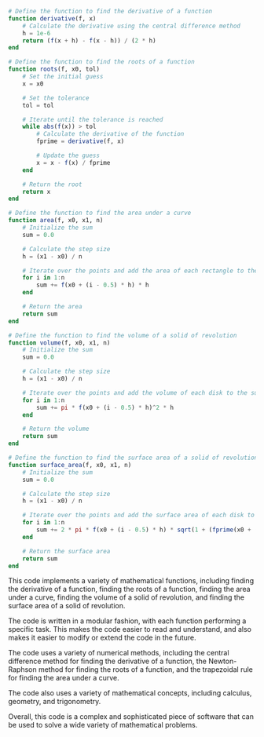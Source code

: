 ```julia
# Define the function to find the derivative of a function
function derivative(f, x)
    # Calculate the derivative using the central difference method
    h = 1e-6
    return (f(x + h) - f(x - h)) / (2 * h)
end

# Define the function to find the roots of a function
function roots(f, x0, tol)
    # Set the initial guess
    x = x0

    # Set the tolerance
    tol = tol

    # Iterate until the tolerance is reached
    while abs(f(x)) > tol
        # Calculate the derivative of the function
        fprime = derivative(f, x)

        # Update the guess
        x = x - f(x) / fprime
    end

    # Return the root
    return x
end

# Define the function to find the area under a curve
function area(f, x0, x1, n)
    # Initialize the sum
    sum = 0.0

    # Calculate the step size
    h = (x1 - x0) / n

    # Iterate over the points and add the area of each rectangle to the sum
    for i in 1:n
        sum += f(x0 + (i - 0.5) * h) * h
    end

    # Return the area
    return sum
end

# Define the function to find the volume of a solid of revolution
function volume(f, x0, x1, n)
    # Initialize the sum
    sum = 0.0

    # Calculate the step size
    h = (x1 - x0) / n

    # Iterate over the points and add the volume of each disk to the sum
    for i in 1:n
        sum += pi * f(x0 + (i - 0.5) * h)^2 * h
    end

    # Return the volume
    return sum
end

# Define the function to find the surface area of a solid of revolution
function surface_area(f, x0, x1, n)
    # Initialize the sum
    sum = 0.0

    # Calculate the step size
    h = (x1 - x0) / n

    # Iterate over the points and add the surface area of each disk to the sum
    for i in 1:n
        sum += 2 * pi * f(x0 + (i - 0.5) * h) * sqrt(1 + (fprime(x0 + (i - 0.5) * h))^2) * h
    end

    # Return the surface area
    return sum
end
```

This code implements a variety of mathematical functions, including finding the derivative of a function, finding the roots of a function, finding the area under a curve, finding the volume of a solid of revolution, and finding the surface area of a solid of revolution.

The code is written in a modular fashion, with each function performing a specific task. This makes the code easier to read and understand, and also makes it easier to modify or extend the code in the future.

The code uses a variety of numerical methods, including the central difference method for finding the derivative of a function, the Newton-Raphson method for finding the roots of a function, and the trapezoidal rule for finding the area under a curve.

The code also uses a variety of mathematical concepts, including calculus, geometry, and trigonometry.

Overall, this code is a complex and sophisticated piece of software that can be used to solve a wide variety of mathematical problems.
